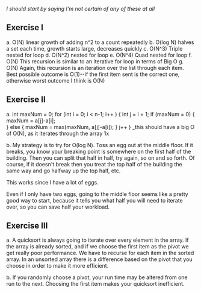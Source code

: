 _I should start by saying I'm not certain of any of these at all_

## Exercise I
a. O(N)
    linear growth of adding n^2 to a count repeatedly
b. O(log N)
    halves a set each time, growth starts large, decreases quickly
c. O(N^3)
    Triple nested for loop
d. O(N^2)
    nested for loop
e. O(N^4)
    Quad nested for loop
f. O(N)
    This recursion is similar to an iterative for loop in terms of Big O
g. O(N)
    Again, this recursion is an iteration over the list through each item. Best possible outcome is O(1)--if the first item sent is the correct one, otherwise worst outcome I think is O(N)

## Exercise II
a. 
int maxNum = 0;
for (int i = 0; i < n-1; i++ )
{
    int j = i + 1;
    if (maxNum = 0)
    {
        maxNum = a[j]-a[i];  
    }
    else
    {
        maxNum = max(maxNum, a[j]-a[i]);
    }
    j++
}
_this should have a big O of O(N), as it iterates through the array 1x

b. My strategy is to try for O(log N). Toss an egg out at the middle floor. If it breaks, you know your breaking point is somewhere on the first half of the building. Then you can split that half in half, try again, so on and so forth.
Of course, if it doesn't break then you treat the top half of the building the same way and go halfway up the top half, etc.

This works since I have a lot of eggs.

Even if I only have two eggs, going to the middle floor seems like a pretty good way to start, because it tells you what half you will need to iterate over, so you can save half your workload.

## Exercise III
a. A quicksort is always going to iterate over every element in the array. If the array is already sorted, and if we choose the first item as the pivot we get really poor performance. We have to recurse for each item in the sorted array. In an unsorted array there is a difference based on the pivot that you choose in order to make it more efficient.

b. If you randomly choose a pivot, your run time may be altered from one run to the next. Choosing the first item makes your quicksort inefficient.
